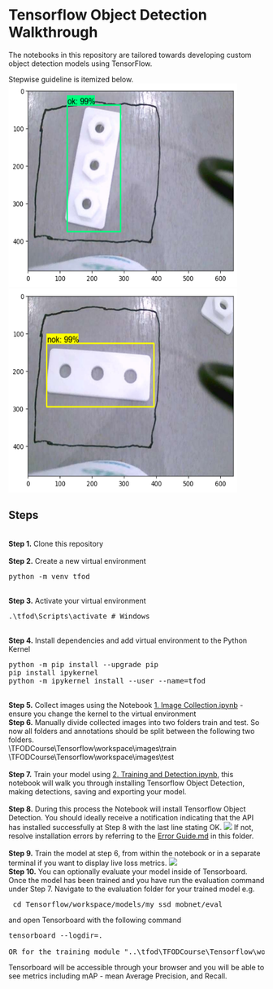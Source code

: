 # Tensorflow Object Detection Walkthrough
<p>The notebooks in this repository are tailored towards developing custom object detection models using TensorFlow.

<p>Stepwise guideline is itemized below.<br> 

<img width="450" height="400" src="https://github.com/fibamzy/TensorFlow_Object_Detection/blob/main/output_samples/OK.png?raw=true">
<img width="450" height="400" src="https://github.com/fibamzy/TensorFlow_Object_Detection/blob/main/output_samples/NOK.png?raw=true">

## Steps
<br />
<b>Step 1.</b> Clone this repository
<br/><br/>
<b>Step 2.</b> Create a new virtual environment 
<pre>
python -m venv tfod
</pre> 
<br/>
<b>Step 3.</b> Activate your virtual environment
<pre>
.\tfod\Scripts\activate # Windows 
</pre>
<br/>
<b>Step 4.</b> Install dependencies and add virtual environment to the Python Kernel
<pre>
python -m pip install --upgrade pip
pip install ipykernel
python -m ipykernel install --user --name=tfod
</pre>
<br/>
<b>Step 5.</b> Collect images using the Notebook <a href="https://github.com/fibamzy/TensorFlow_Object_Detection/blob/main/1.%20Image%20Collection.ipynb">1. Image Collection.ipynb</a> - ensure you change the kernel to the virtual environment
<br/>
<b>Step 6.</b> Manually divide collected images into two folders train and test. So now all folders and annotations should be split between the following two folders. <br/>
\TFODCourse\Tensorflow\workspace\images\train<br />
\TFODCourse\Tensorflow\workspace\images\test
<br/><br/>
<b>Step 7.</b> Train your model using <a href="https://github.com/fibamzy/TensorFlow_Object_Detection/blob/main/2.%20Training%20and%20Detection.ipynb">2. Training and Detection.ipynb</a>, this notebook will walk you through installing Tensorflow Object Detection, making detections, saving and exporting your model. 
<br /><br/>
<b>Step 8.</b> During this process the Notebook will install Tensorflow Object Detection. You should ideally receive a notification indicating that the API has installed successfully at Step 8 with the last line stating OK.  
<img src="https://i.imgur.com/FSQFo16.png">
If not, resolve installation errors by referring to the <a href="https://github.com/fibamzy/TensorFlow_Object_Detection/blob/main/Error%20Guide.md">Error Guide.md</a> in this folder.
<br /> <br/>
<b>Step 9.</b> Train the model at step 6, from within the notebook or in a separate terminal if you want to display live loss metrics. 
<img src="https://i.imgur.com/K0wLO57.png"> 
<br />
<b>Step 10.</b> You can optionally evaluate your model inside of Tensorboard. Once the model has been trained and you have run the evaluation command under Step 7. Navigate to the evaluation folder for your trained model e.g. 
<pre> cd Tensorflow/workspace/models/my_ssd_mobnet/eval</pre> 
and open Tensorboard with the following command
<pre>tensorboard --logdir=. <br>
OR for the training module "..\tfod\TFODCourse\Tensorflow\workspace\models\my_ssd_mobnet_5\train>tensorboard --logdir=."</pre>
Tensorboard will be accessible through your browser and you will be able to see metrics including mAP - mean Average Precision, and Recall.
<br />
